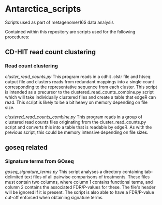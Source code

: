 # Antarctica_scripts
Scripts used as part of metagenome/16S data analysis

Contained within this repository are scripts used for the following procedures:

## CD-HIT read count clustering
### Read count clustering
*cluster_read_counts.py*
This program reads in a cdhit .clstr file and htseq output file and clusters reads from redundant mappings into a single count corresponding to the representative sequence from each cluster. This script is intended as a precursor to the clustered_read_counts_combine.py script which will take individually clustered files and create a table that edgeR can read. This script is likely to be a bit heavy on memory depending on file size. 

*clustered_read_counts_combine.py*
This program reads in a group of clustered read counts files originating from the cluster_read_counts.py script and converts this into a table that is readable by edgeR. As with the previous script, this could be memory intensive depending on file sizes.

## goseq related
### Signature terms from GOseq
*goseq_signature_terms.py*
This script analyses a directory containing tab-delimited text files of all pairwise comparisons of treatments. These files must contain two columns, where column 1 contains functional terms, and column 2 contains the associated FDR/P-values for these. The file's header will be ignored if it is present. The script is also able to have a FDR/P-value cut-off enforced when obtaining signature terms.
